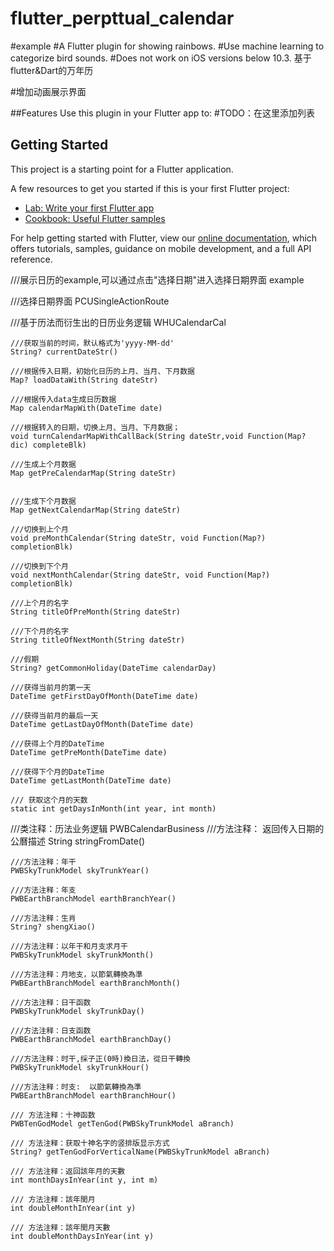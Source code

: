 # flutter_perpttual_calendar

#example
#A Flutter plugin for showing rainbows.
#Use machine learning to categorize bird sounds.
#Does not work on iOS versions below 10.3.
基于flutter&Dart的万年历

#增加动画展示界面

##Features
Use this plugin in your Flutter app to:
#TODO：在这里添加列表

## Getting Started

This project is a starting point for a Flutter application.

A few resources to get you started if this is your first Flutter project:

- [Lab: Write your first Flutter app](https://flutter.dev/docs/get-started/codelab)
- [Cookbook: Useful Flutter samples](https://flutter.dev/docs/cookbook)

For help getting started with Flutter, view our
[online documentation](https://flutter.dev/docs), which offers tutorials,
samples, guidance on mobile development, and a full API reference.

///展示日历的example,可以通过点击"选择日期"进入选择日期界面
example

///选择日期界面
PCUSingleActionRoute

///基于历法而衍生出的日历业务逻辑
WHUCalendarCal

    ///获取当前的时间，默认格式为'yyyy-MM-dd'
    String? currentDateStr()

    ///根据传入日期，初始化日历的上月、当月、下月数据
    Map? loadDataWith(String dateStr)

    ///根据传入data生成日历数据
    Map calendarMapWith(DateTime date)

    ///根据转入的日期，切换上月、当月、下月数据；
    void turnCalendarMapWithCallBack(String dateStr,void Function(Map? dic) completeBlk)

    ///生成上个月数据
    Map getPreCalendarMap(String dateStr)


    ///生成下个月数据
    Map getNextCalendarMap(String dateStr)

    ///切换到上个月
    void preMonthCalendar(String dateStr, void Function(Map?) completionBlk)

    ///切换到下个月
    void nextMonthCalendar(String dateStr, void Function(Map?) completionBlk)

    ///上个月的名字
    String titleOfPreMonth(String dateStr)

    ///下个月的名字
    String titleOfNextMonth(String dateStr)

    ///假期
    String? getCommonHoliday(DateTime calendarDay)

    ///获得当前月的第一天
    DateTime getFirstDayOfMonth(DateTime date)

    ///获得当前月的最后一天
    DateTime getLastDayOfMonth(DateTime date)

    ///获得上个月的DateTime
    DateTime getPreMonth(DateTime date)

    ///获得下个月的DateTime
    DateTime getLastMonth(DateTime date)

    /// 获取这个月的天数
    static int getDaysInMonth(int year, int month)

///类注释：历法业务逻辑
PWBCalendarBusiness
    ///方法注释： 返回传入日期的公曆描述
    String stringFromDate()

    ///方法注释：年干
    PWBSkyTrunkModel skyTrunkYear()

    ///方法注释：年支
    PWBEarthBranchModel earthBranchYear()

    ///方法注释：生肖
    String? shengXiao()

    ///方法注释：以年干和月支求月干
    PWBSkyTrunkModel skyTrunkMonth()

    ///方法注释：月地支，以節氣轉換為準
    PWBEarthBranchModel earthBranchMonth()

    ///方法注释：日干函数
    PWBSkyTrunkModel skyTrunkDay()

    ///方法注释：日支函数
    PWBEarthBranchModel earthBranchDay()

    ///方法注释：时干,採子正(0時)換日法，從日干轉換
    PWBSkyTrunkModel skyTrunkHour()

    ///方法注释：时支:  以節氣轉換為準
    PWBEarthBranchModel earthBranchHour()

    /// 方法注释：十神函数
    PWBTenGodModel getTenGod(PWBSkyTrunkModel aBranch)

    /// 方法注释：获取十神名字的竖排版显示方式
    String? getTenGodForVerticalName(PWBSkyTrunkModel aBranch)

    /// 方法注释：返回該年月的天數
    int monthDaysInYear(int y, int m)

    /// 方法注释：該年閏月
    int doubleMonthInYear(int y)

    /// 方法注释：該年閏月天數
    int doubleMonthDaysInYear(int y)